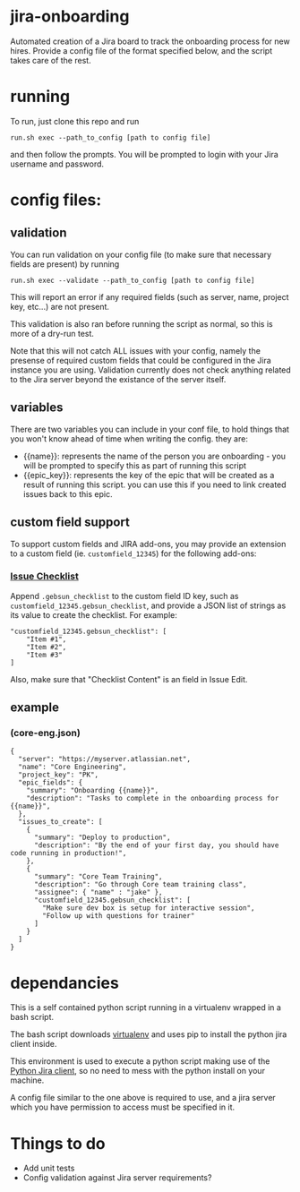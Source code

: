 # jira-onboarding
Automated creation of a Jira board to track the onboarding process for new hires. Provide a config file of the format specified below, and the script takes care of the rest.

# running
To run, just clone this repo and run

`run.sh exec --path_to_config [path to config file]`

and then follow the prompts. You will be prompted to login with your Jira username and password.

# config files:
## validation
You can run validation on your config file (to make sure that necessary fields are present) by running

`run.sh exec --validate --path_to_config [path to config file]`

This will report an error if any required fields (such as server, name, project key, etc...) are not present.

This validation is also ran before running the script as normal, so this is more of a dry-run test.

Note that this will not catch ALL issues with your config, namely the presense of required custom fields that could be configured in the Jira instance you are using.  Validation currently does not check anything related to the Jira server beyond the existance of the server itself.
## variables
There are two variables you can include in your conf file, to hold things that you won't know ahead of time when writing the config. they are:
- {{name}}: represents the name of the person you are onboarding - you will be prompted to specify this as part of running this script
- {{epic_key}}: represents the key of the epic that will be created as a result of running this script. you can use this if you need to link created issues back to this epic.

## custom field support
To support custom fields and JIRA add-ons, you may provide an extension to a custom field (ie. `customfield_12345`) for the following add-ons:

### [Issue Checklist](https://marketplace.atlassian.com/plugins/com.gebsun.plugins.jira.issuechecklist/cloud/overview)
Append `.gebsun_checklist` to the custom field ID key, such as `customfield_12345.gebsun_checklist`, and provide a JSON list of strings as its value to create the checklist. For example:

	"customfield_12345.gebsun_checklist": [
        "Item #1",
        "Item #2",
        "Item #3"
    ]

Also, make sure that "Checklist Content" is an field in Issue Edit.

## example
### (core-eng.json)
	{
	  "server": "https://myserver.atlassian.net",
	  "name": "Core Engineering",
	  "project_key": "PK",
	  "epic_fields": {
		"summary": "Onboarding {{name}}",
		"description": "Tasks to complete in the onboarding process for {{name}}",
	  },
	  "issues_to_create": [
		{
		  "summary": "Deploy to production",
		  "description": "By the end of your first day, you should have code running in production!",
		},
		{
		  "summary": "Core Team Training",
		  "description": "Go through Core team training class",
		  "assignee": { "name" : "jake" },
		  "customfield_12345.gebsun_checklist": [
			"Make sure dev box is setup for interactive session",
			"Follow up with questions for trainer"
		  ]
		}
	  ]
	}

# dependancies
This is a self contained python script running in a virtualenv wrapped in a bash script.

The bash script downloads [virtualenv](https://virtualenv.pypa.io/en/stable/) and uses pip to install the python jira client inside.

This environment is used to execute a python script making use of the [Python Jira client](https://pythonhosted.org/jira/), so no need to mess with the python install on your machine.

A config file similar to the one above is required to use, and a jira server which you have permission to access must be specified in it.

# Things to do
- Add unit tests
- Config validation against Jira server requirements?
